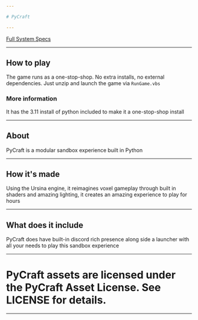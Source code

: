 ```yaml
---

# PyCraft

---
```


[Full System Specs](docs/SYSTEM-SPECS.md)

---

## How to play

The game runs as a one-stop-shop. No extra installs, no external dependencies. Just unzip and launch the game via `RunGame.vbs`


### More information

It has the 3.11 install of python included to make it a one-stop-shop install

---

## About

PyCraft is a modular sandbox experience built in Python

---

## How it's made

Using the Ursina engine, it reimagines voxel gameplay through built in shaders and amazing lighting, it creates an amazing experience to play for hours

---

## What does it include

PyCraft does have built-in discord rich presence along side a launcher with all your needs to play this sandbox experience

---

# **PyCraft assets are licensed under the PyCraft Asset License. See LICENSE for details.**

---
